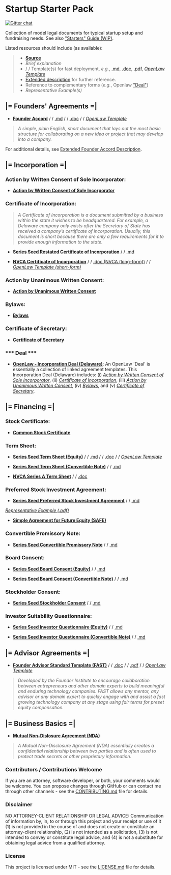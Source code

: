 # Startup Starter Pack
[![Gitter chat](https://badges.gitter.im/Startup-Upstarts/community.png)](https://gitter.im/Startup-Upstarts/community)

Collection of model legal documents for typical startup setup and fundraising needs. See also ["Starters" Guide (WIP)](https://startup-starter-pack.gitbook.io/starters/).

Listed resources should include (as available):

> * [**Source**]()
> * *Brief explanation*
> * / / Template(s) for fast deployment, *e.g.*, [.md](.github/Markdown), [.doc](.github/.DOC), [.pdf](.github/.PDF/), [*OpenLaw Template*](https://openlaw.io/)
> * [Extended description](.github/Descriptions/) for further reference.
> * Reference to complementary forms (*e.g.*, Openlaw ["Deal"](https://docs.openlaw.io/markup-language/#deals))
> * *Representative Example(s)*

## |= Founders' Agreements =| 
* [**Founder Accord**](https://www.mcoblaw.com/founder-accord) / / [.md](.github/Markdown/Founder-Accord-MD.md) / / [.doc](https://www.mcoblaw.com/s/Founder-Accord_Template.docx) / /
[*OpenLaw Template*](https://app.openlaw.io/template/Founder%20Accord)

> *A simple, plain English, short document that lays out the most basic structure for collaborating on a new idea or project that may develop into a company.* 

For additional details, see [Extended Founder Accord Description](.github/Descriptions/Founder-Accord-Description.md).

## |= Incorporation =|

### Action by Written Consent of Sole Incorporator:

* [**Action by Written Consent of Sole Incorporator**](https://app.openlaw.io/template/Action%20by%20Written%20Consent%20of%20Sole%20Incorporator)

### Certificate of Incorporation:

> *A Certificate of Incorporation is a document submitted by a business within the state it wishes to be headquartered. For example, a Delaware company only exists after the Secretary of State has received a company’s certificate of incorporation. Usually, this document is short because there are only a few requirements for it to provide enough information to the state.*

* [**Series Seed Restated Certificate of Incorporation**](https://github.com/CooleyLLP/seriesseed/blob/master/equity/Series%20Seed%20-%20Restated%20Certificate%20of%20Incorporation.md) / / [.md](.github/Markdown/Series-Seed-Restated-Certificate-of-Incorporation.md)

* [**NVCA Certificate of Incorporation**](https://nvca.org/resources/model-legal-documents/) / / [.doc (NVCA (long-form))](https://nvca.org/download/5059/) / / [*OpenLaw Template (short-form)*](https://app.openlaw.io/template/Certificate%20of%20Incorporation)

### Action by Unanimous Written Consent:

* [**Action by Unanimous Written Consent**](https://app.openlaw.io/template/Action%20by%20Unanimous%20Written%20Consent)

### Bylaws:

* [**Bylaws**](https://app.openlaw.io/template/Bylaws)

### Certificate of Secretary:

* [**Certificate of Secretary**](https://app.openlaw.io/template/Certificate%20of%20Secretary)

### *** Deal ***
* [**OpenLaw - Incorporation Deal (Delaware)**](https://app.openlaw.io/template/Incorporation%20(Delaware)): An OpenLaw 'Deal' is essentially a collection of linked agreement templates. This Incorporation Deal (Delaware) includes: (i) [*Action by Written Consent of Sole Incorporator*](https://app.openlaw.io/template/Action%20by%20Written%20Consent%20of%20Sole%20Incorporator), (ii) [*Certificate of Incorporation*](https://app.openlaw.io/template/Certificate%20of%20Incorporation), (iii) [*Action by Unanimous Written Consent*](https://app.openlaw.io/template/Action%20by%20Unanimous%20Written%20Consent), (iv) [*Bylaws*](https://app.openlaw.io/template/Bylaws), and (v) [*Certificate of Secretary*](https://app.openlaw.io/template/Certificate%20of%20Secretary).   

## |= Financing =|

### Stock Certificate:

* [**Common Stock Certificate**](https://app.openlaw.io/template/Common%20Stock%20Certificate)

### Term Sheet:

* [**Series Seed Term Sheet (Equity)**](https://github.com/CooleyLLP/seriesseed/blob/master/equity/Series%20Seed%20-%20Term%20Sheet.md) / / [.md](https://github.com/Ro5s/Startup-Starter-Pack/blob/master/.github/Markdown/Series-Seed-Term-Sheet-Equity.md) / / [.doc](https://www.seriesseed.com/files/series-seed---term-sheet-v-3-2.doc) / / [*OpenLaw Template*](https://app.openlaw.io/template/Term%20Sheet) 

* [**Series Seed Term Sheet (Convertible Note)**](https://github.com/CooleyLLP/seriesseed/blob/master/notes/Series%20Seed%20Notes%20-%20Term%20Sheet.md) / / [.md](.github/Markdown/Series-Seed-Term-Sheet-Convertible-Note.md)

* [**NVCA Series A Term Sheet**](https://nvca.org/resources/model-legal-documents/) / / [.doc](https://nvca.org/download/5091/) 

### Preferred Stock Investment Agreement:

* [**Series Seed Preferred Stock Investment Agreement**](https://github.com/CooleyLLP/seriesseed/blob/master/equity/Series%20Seed%20-%20Preferred%20Stock%20Investment%20Agreement.md) / / [.md](.github/Markdown/Series-Seed-Preferred-Stock-Investment-Agreement.md)

[*Representative Example (.pdf)*](https://www.google.com/url?sa=t&rct=j&q=&esrc=s&source=web&cd=14&cad=rja&uact=8&ved=2ahUKEwi3ga7T8dvfAhVymeAKHWIlAKYQFjANegQIARAC&url=https%3A%2F%2Fwww.seedinvest.com%2Fguestof%2Fseed%2Ffile%2F89658%2Fdownload&usg=AOvVaw3DpS51GuxC_dia0Tz62L1X) 

* [**Simple Agreement for Future Equity (SAFE)**](https://app.openlaw.io/template/Simple%20Agreement%20for%20Future%20Equity%20(SAFE))

### Convertible Promissory Note:

* [**Series Seed Convertible Promissory Note**](https://github.com/CooleyLLP/seriesseed/blob/master/notes/Series%20Seed%20Notes%20-%20Convertible%20Promissory%20Note.md) / / [.md](.github/Markdown/Series-Seed-Convertible-Promissory-Note.md)

### Board Consent:

* [**Series Seed Board Consent (Equity)**](https://github.com/CooleyLLP/seriesseed/blob/master/equity/Series%20Seed%20-%20Board%20Consent.md) / / [.md](.github/Markdown/Series-Seed-Board-Consent-Equity.md)

* [**Series Seed Board Consent (Convertible Note)**](https://github.com/CooleyLLP/seriesseed/blob/master/notes/Series%20Seed%20Notes%20-%20Board%20Consent.md) / / [.md](.github/Markdown/Series-Seed-Board-Consent-Convertible-Note.md)

### Stockholder Consent:

* [**Series Seed Stockholder Consent**](https://github.com/CooleyLLP/seriesseed/blob/master/equity/Series%20Seed%20-%20Stockholder%20Consent.md) / / [.md](https://github.com/Ro5s/Startup-Starter-Pack/blob/master/.github/Markdown/Series-Seed-Stockholder-Consent.md)

### Investor Suitability Questionnaire: 

* [**Series Seed Investor Questionnaire (Equity)**](https://github.com/CooleyLLP/seriesseed) / / [.md](.github/Markdown/Series-Seed-Investor-Questionnaire-Equity.md)

* [**Series Seed Investor Questionnaire (Convertible Note)**](https://github.com/CooleyLLP/seriesseed/blob/master/notes/Series%20Seed%20Notes%20-%20Investor%20Questionnaire.md) / / [.md](.github/Markdown/Series-Seed-Investor-Questionnaire-Convertible-Note.md)

## |= Advisor Agreements =| 
* [**Founder Advisor Standard Template (FAST)**](https://www.docracy.com/263/founder-advisor-standard-template) / /
[.doc](https://www.docracy.com/word/263/7/founder-advisor-standard-template.doc) / / [.pdf](https://www.docracy.com/pdf/263/7) / / [*OpenLaw Template*](https://app.openlaw.io/template/Founder%20Advisor%20Standard%20Template%20(FAST))

> *Developed by the Founder Institute to encourage collaboration between entrepreneurs and other domain experts to build meaningful and enduring technology companies. FAST allows any mentor, any advisor or any domain expert to quickly engage with and assist a fast growing technology company at any stage using fair terms for preset equity compensation.*

## |= Business Basics =|
* [**Mutual Non-Dislosure Agreement (NDA)**](https://app.openlaw.io/template/Mutual%20Non-disclosure%20Agreement%20(NDA))

> *A Mutual Non-Disclosure Agreement (NDA) essentially creates a confidential relationship between two parties and is often used to protect trade secrets or other proprietary information.* 

### Contributors / Contributions Welcome

If you are an attorney, software developer, or both, your comments would be welcome. You can propose changes through GitHub or can contact me through other channels - see the [CONTRIBUTING.md](.github/MISC/CONTRIBUTING.md) file for details.

### Disclaimer

NO ATTORNEY-CLIENT RELATIONSHIP OR LEGAL ADVICE: Communication of information by, in, to or through this project and your receipt or use of it (1) is not provided in the course of and does not create or constitute an attorney-client relationship, (2) is not intended as a solicitation, (3) is not intended to convey or constitute legal advice, and (4) is not a substitute for obtaining legal advice from a qualified attorney.

### License

This project is licensed under MIT - see the [LICENSE.md](.github/MISC/LICENSE.md) file for details.
